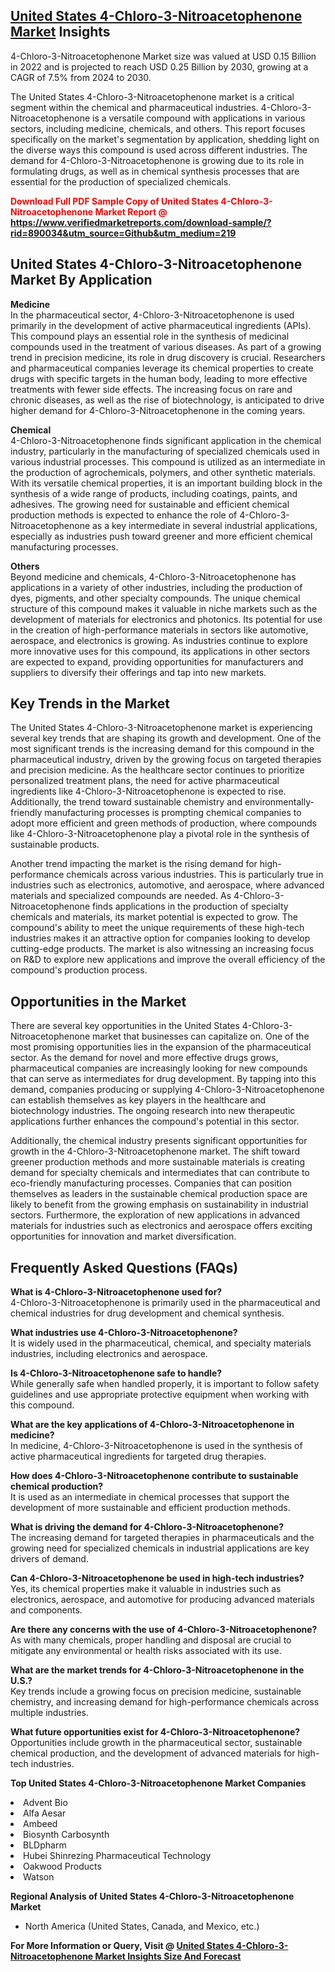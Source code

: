 <h2><a href="https://www.verifiedmarketreports.com/download-sample/?rid=890034&amp;utm_source=Github&amp;utm_medium=219" target="_blank">United States 4-Chloro-3-Nitroacetophenone Market</a> Insights</h2><p>4-Chloro-3-Nitroacetophenone Market size was valued at USD 0.15 Billion in 2022 and is projected to reach USD 0.25 Billion by 2030, growing at a CAGR of 7.5% from 2024 to 2030.</p><p><p>The United States 4-Chloro-3-Nitroacetophenone market is a critical segment within the chemical and pharmaceutical industries. 4-Chloro-3-Nitroacetophenone is a versatile compound with applications in various sectors, including medicine, chemicals, and others. This report focuses specifically on the market's segmentation by application, shedding light on the diverse ways this compound is used across different industries. The demand for 4-Chloro-3-Nitroacetophenone is growing due to its role in formulating drugs, as well as in chemical synthesis processes that are essential for the production of specialized chemicals.</p> <p><strong><p><span class=""><span style="color: #ff0000;"><strong>Download Full PDF Sample Copy of United States 4-Chloro-3-Nitroacetophenone Market Report</strong> @ </span><a href="https://www.verifiedmarketreports.com/download-sample/?rid=890034&amp;utm_source=Github&amp;utm_medium=219" target="_blank">https://www.verifiedmarketreports.com/download-sample/?rid=890034&amp;utm_source=Github&amp;utm_medium=219</a></span></p></strong></p> <h2>United States 4-Chloro-3-Nitroacetophenone Market By Application</h2> <p><strong>Medicine</strong><br> In the pharmaceutical sector, 4-Chloro-3-Nitroacetophenone is used primarily in the development of active pharmaceutical ingredients (APIs). This compound plays an essential role in the synthesis of medicinal compounds used in the treatment of various diseases. As part of a growing trend in precision medicine, its role in drug discovery is crucial. Researchers and pharmaceutical companies leverage its chemical properties to create drugs with specific targets in the human body, leading to more effective treatments with fewer side effects. The increasing focus on rare and chronic diseases, as well as the rise of biotechnology, is anticipated to drive higher demand for 4-Chloro-3-Nitroacetophenone in the coming years.</p> <p><strong>Chemical</strong><br> 4-Chloro-3-Nitroacetophenone finds significant application in the chemical industry, particularly in the manufacturing of specialized chemicals used in various industrial processes. This compound is utilized as an intermediate in the production of agrochemicals, polymers, and other synthetic materials. With its versatile chemical properties, it is an important building block in the synthesis of a wide range of products, including coatings, paints, and adhesives. The growing need for sustainable and efficient chemical production methods is expected to enhance the role of 4-Chloro-3-Nitroacetophenone as a key intermediate in several industrial applications, especially as industries push toward greener and more efficient chemical manufacturing processes.</p> <p><strong>Others</strong><br> Beyond medicine and chemicals, 4-Chloro-3-Nitroacetophenone has applications in a variety of other industries, including the production of dyes, pigments, and other specialty compounds. The unique chemical structure of this compound makes it valuable in niche markets such as the development of materials for electronics and photonics. Its potential for use in the creation of high-performance materials in sectors like automotive, aerospace, and electronics is growing. As industries continue to explore more innovative uses for this compound, its applications in other sectors are expected to expand, providing opportunities for manufacturers and suppliers to diversify their offerings and tap into new markets.</p> <h2>Key Trends in the Market</h2> <p>The United States 4-Chloro-3-Nitroacetophenone market is experiencing several key trends that are shaping its growth and development. One of the most significant trends is the increasing demand for this compound in the pharmaceutical industry, driven by the growing focus on targeted therapies and precision medicine. As the healthcare sector continues to prioritize personalized treatment plans, the need for active pharmaceutical ingredients like 4-Chloro-3-Nitroacetophenone is expected to rise. Additionally, the trend toward sustainable chemistry and environmentally-friendly manufacturing processes is prompting chemical companies to adopt more efficient and green methods of production, where compounds like 4-Chloro-3-Nitroacetophenone play a pivotal role in the synthesis of sustainable products.</p> <p>Another trend impacting the market is the rising demand for high-performance chemicals across various industries. This is particularly true in industries such as electronics, automotive, and aerospace, where advanced materials and specialized compounds are needed. As 4-Chloro-3-Nitroacetophenone finds applications in the production of specialty chemicals and materials, its market potential is expected to grow. The compound's ability to meet the unique requirements of these high-tech industries makes it an attractive option for companies looking to develop cutting-edge products. The market is also witnessing an increasing focus on R&D to explore new applications and improve the overall efficiency of the compound's production process.</p> <h2>Opportunities in the Market</h2> <p>There are several key opportunities in the United States 4-Chloro-3-Nitroacetophenone market that businesses can capitalize on. One of the most promising opportunities lies in the expansion of the pharmaceutical sector. As the demand for novel and more effective drugs grows, pharmaceutical companies are increasingly looking for new compounds that can serve as intermediates for drug development. By tapping into this demand, companies producing or supplying 4-Chloro-3-Nitroacetophenone can establish themselves as key players in the healthcare and biotechnology industries. The ongoing research into new therapeutic applications further enhances the compound's potential in this sector.</p> <p>Additionally, the chemical industry presents significant opportunities for growth in the 4-Chloro-3-Nitroacetophenone market. The shift toward greener production methods and more sustainable materials is creating demand for specialty chemicals and intermediates that can contribute to eco-friendly manufacturing processes. Companies that can position themselves as leaders in the sustainable chemical production space are likely to benefit from the growing emphasis on sustainability in industrial sectors. Furthermore, the exploration of new applications in advanced materials for industries such as electronics and aerospace offers exciting opportunities for innovation and market diversification.</p> <h2>Frequently Asked Questions (FAQs)</h2> <p><strong>What is 4-Chloro-3-Nitroacetophenone used for?</strong><br> 4-Chloro-3-Nitroacetophenone is primarily used in the pharmaceutical and chemical industries for drug development and chemical synthesis.</p> <p><strong>What industries use 4-Chloro-3-Nitroacetophenone?</strong><br> It is widely used in the pharmaceutical, chemical, and specialty materials industries, including electronics and aerospace.</p> <p><strong>Is 4-Chloro-3-Nitroacetophenone safe to handle?</strong><br> While generally safe when handled properly, it is important to follow safety guidelines and use appropriate protective equipment when working with this compound.</p> <p><strong>What are the key applications of 4-Chloro-3-Nitroacetophenone in medicine?</strong><br> In medicine, 4-Chloro-3-Nitroacetophenone is used in the synthesis of active pharmaceutical ingredients for targeted drug therapies.</p> <p><strong>How does 4-Chloro-3-Nitroacetophenone contribute to sustainable chemical production?</strong><br> It is used as an intermediate in chemical processes that support the development of more sustainable and efficient production methods.</p> <p><strong>What is driving the demand for 4-Chloro-3-Nitroacetophenone?</strong><br> The increasing demand for targeted therapies in pharmaceuticals and the growing need for specialized chemicals in industrial applications are key drivers of demand.</p> <p><strong>Can 4-Chloro-3-Nitroacetophenone be used in high-tech industries?</strong><br> Yes, its chemical properties make it valuable in industries such as electronics, aerospace, and automotive for producing advanced materials and components.</p> <p><strong>Are there any concerns with the use of 4-Chloro-3-Nitroacetophenone?</strong><br> As with many chemicals, proper handling and disposal are crucial to mitigate any environmental or health risks associated with its use.</p> <p><strong>What are the market trends for 4-Chloro-3-Nitroacetophenone in the U.S.?</strong><br> Key trends include a growing focus on precision medicine, sustainable chemistry, and increasing demand for high-performance chemicals across multiple industries.</p> <p><strong>What future opportunities exist for 4-Chloro-3-Nitroacetophenone?</strong><br> Opportunities include growth in the pharmaceutical sector, sustainable chemical production, and the development of advanced materials for high-tech industries.</p> </p><p><strong>Top United States 4-Chloro-3-Nitroacetophenone Market Companies</strong></p><div data-test-id=""><p><li>Advent Bio</li><li> Alfa Aesar</li><li> Ambeed</li><li> Biosynth Carbosynth</li><li> BLDpharm</li><li> Hubei Shinrezing Pharmaceutical Technology</li><li> Oakwood Products</li><li> Watson</li></p><div><strong>Regional Analysis of&nbsp;United States 4-Chloro-3-Nitroacetophenone Market</strong></div><ul><li dir="ltr"><p dir="ltr">North America&nbsp;(United States, Canada, and Mexico, etc.)</p></li></ul><p><strong>For More Information or Query, Visit @&nbsp;</strong><strong><a href="https://www.verifiedmarketreports.com/product/4-chloro-3-nitroacetophenone-market/?utm_source=Github&amp;utm_medium=219" target="_blank">United States 4-Chloro-3-Nitroacetophenone Market Insights Size And Forecast</a></strong></p></div>
